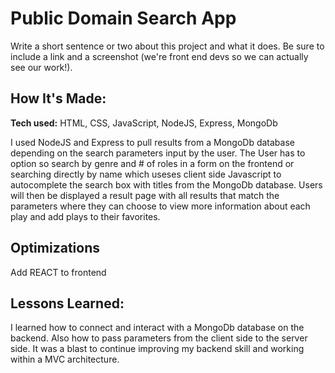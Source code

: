 # Public Domain Search App
Write a short sentence or two about this project and what it does. Be sure to include a link and a screenshot (we're front end devs so we can actually see our work!).

## How It's Made:

**Tech used:** HTML, CSS, JavaScript, NodeJS, Express, MongoDb

I used NodeJS and Express to pull results from a MongoDb database depending on the search parameters input by the user. The User has to option so search by genre and # of roles in a form on the frontend or searching directly by name which useses client side Javascript to autocomplete the search box with titles from the MongoDb database. Users will then be displayed a result page with all results that match the parameters where they can choose to view more information about each play and add plays to their favorites.

## Optimizations

Add REACT to frontend


## Lessons Learned:

I learned how to connect and interact with a MongoDb database on the backend. Also how to pass parameters from the client side to the server side. It was a blast to continue improving my backend skill and working within a MVC architecture.

